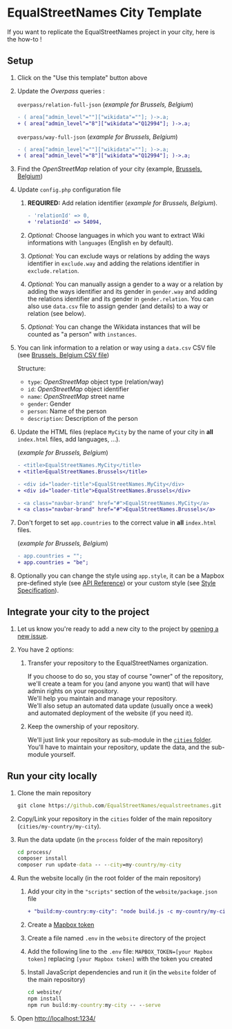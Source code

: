 # EqualStreetNames City Template

If you want to replicate the EqualStreetNames project in your city, here is the how-to !

## Setup

1. Click on the "Use this template" button above

1. Update the *Overpass* queries :

    `overpass/relation-full-json` (*example for Brussels, Belgium*)

    ```diff
    - ( area["admin_level"=""]["wikidata"=""]; )->.a;
    + ( area["admin_level"="8"]["wikidata"="Q12994"]; )->.a;
    ```

    `overpass/way-full-json` (*example for Brussels, Belgium*)

    ```diff
    - ( area["admin_level"=""]["wikidata"=""]; )->.a;
    + ( area["admin_level"="8"]["wikidata"="Q12994"]; )->.a;
    ```

1. Find the *OpenStreetMap* relation of your city (example, [Brussels, Belgium](https://www.openstreetmap.org/relation/54094))

1. Update `config.php` configuration file

    1. **REQUIRED:** Add relation identifier (*example for Brussels, Belgium*).

        ```diff
        - 'relationId' => 0,
        + 'relationId' => 54094,
        ```

    1. *Optional:* Choose languages in which you want to extract Wiki informations with `languages` (English `en` by default).

    1. *Optional:* You can exclude ways or relations by adding the ways identifier in `exclude.way` and adding the relations identifier in `exclude.relation`.

    1. *Optional:* You can manually assign a gender to a way or a relation by adding the ways identifier and its gender in `gender.way` and adding the relations identifier and its gender in `gender.relation`. You can also use `data.csv` file to assign gender (and details) to a way or relation (see below).

    1. *Optional:* You can change the Wikidata instances that will be counted as "a person" with `instances`.

1. You can link information to a relation or way using a `data.csv` CSV file (see [Brussels, Belgium CSV file](https://github.com/EqualStreetNames/equalstreetnames-brussels/blob/master/data.csv))

    Structure:

    - `type`: *OpenStreetMap* object type (relation/way)
    - `id`: *OpenStreetMap* object identifier
    - `name`: *OpenStreetMap* street name
    - `gender`: Gender
    - `person`: Name of the person
    - `description`: Description of the person

1. Update the HTML files (replace `MyCity` by the name of your city in **all** `index.html` files, add languages, ...).

    (*example for Brussels, Belgium*)

    ```diff
    - <title>EqualStreetNames.MyCity</title>
    + <title>EqualStreetNames.Brussels</title>

    - <div id="loader-title">EqualStreetNames.MyCity</div>
    + <div id="loader-title">EqualStreetNames.Brussels</div>

    - <a class="navbar-brand" href="#">EqualStreetNames.MyCity</a>
    + <a class="navbar-brand" href="#">EqualStreetNames.Brussels</a>
    ```

1. Don't forget to set `app.countries` to the correct value in **all** `index.html` files.

    (*example for Brussels, Belgium*)

    ```diff
    - app.countries = "";
    + app.countries = "be";
    ```

1. Optionally you can change the style using `app.style`, it can be a Mapbox pre-defined style (see [API Reference](https://docs.mapbox.com/mapbox-gl-js/api/#map)) or your custom style (see [Style Specification](https://docs.mapbox.com/mapbox-gl-js/style-spec/)).

## Integrate your city to the project

1. Let us know you're ready to add a new city to the project by [opening a new issue](https://github.com/EqualStreetNames/equalstreetnames/issues).

1. You have 2 options:

    1. Transfer your repository to the EqualStreetNames organization.

       If you choose to do so, you stay of course "owner" of the repository, we'll create a team for you (and anyone you want) that will have admin rights on your repository.  
       We'll help you maintain and manage your repository.  
       We'll also setup an automated data update (usually once a week) and automated deployment of the website (if you need it).

    1. Keep the ownership of your repository.

       We'll just link your repository as sub-module in the [`cities` folder](https://github.com/EqualStreetNames/equalstreetnames/tree/master/cities).  
       You'll have to maintain your repository, update the data, and the sub-module yourself.

## Run your city locally

1. Clone the main repository

    ```cmd
    git clone https://github.com/EqualStreetNames/equalstreetnames.git
    ```

1. Copy/Link your repository in the `cities` folder of the main repository (`cities/my-country/my-city`).

1. Run the data update (in the `process` folder of the main repository)

    ```cmd
    cd process/
    composer install
    composer run update-data -- --city=my-country/my-city
    ```

1. Run the website locally (in the root folder of the main repository)

    1. Add your city in the `"scripts"` section of the `website/package.json` file

        ```diff
        + "build:my-country:my-city": "node build.js -c my-country/my-city"
        ```

    1. Create a [Mapbox token](https://docs.mapbox.com/help/how-mapbox-works/access-tokens/)

    1. Create a file named `.env` in the `website` directory of the project

    1. Add the following line to the `.env` file: `MAPBOX_TOKEN=[your Mapbox token]` replacing `[your Mapbox token]` with the token you created

    1. Install JavaScript dependencies and run it (in the `website` folder of the main repository)

        ```cmd
        cd website/
        npm install
        npm run build:my-country:my-city -- --serve
        ```

1. Open <http://localhost:1234/>
